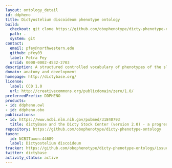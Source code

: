 ```yaml
---
layout: ontology_detail
id: ddpheno
title: Dictyostelium discoideum phenotype ontology
build:
  checkout: git clone https://github.com/obophenotype/dicty-phenotype-ontology.git
  path: .
  system: git
contact:
  email: pfey@northwestern.edu
  github: pfey03
  label: Petra Fey
  orcid: 0000-0002-4532-2703
description: A structured controlled vocabulary of phenotypes of the slime-mould <i>Dictyostelium discoideum</i>.
domain: anatomy and development
homepage: http://dictybase.org/
license:
  label: CC0 1.0
  url: http://creativecommons.org/publicdomain/zero/1.0/
preferredPrefix: DDPHENO
products:
- id: ddpheno.owl
- id: ddpheno.obo
publications:
- id: https://www.ncbi.nlm.nih.gov/pubmed/31840793
  title: dictyBase and the Dicty Stock Center (version 2.0) - a progress report
repository: https://github.com/obophenotype/dicty-phenotype-ontology
taxon:
  id: NCBITaxon:44689
  label: Dictyostelium discoideum
tracker: https://github.com/obophenotype/dicty-phenotype-ontology/issues
twitter: dictybase
activity_status: active
---
```

